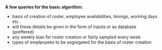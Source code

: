 **A few queries for the basic algorithm:**

- basis of creation of roster, employee availabilities, timings, working days etc.
- will these details be given in the form of inputs or as database (preffered)
- any weekly bias for roster creation or fairly sampled every week
- types of emplpoyees to be segregated for the basis of roster creation